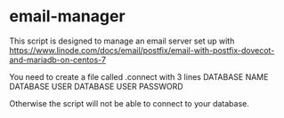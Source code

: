 # email-manager
This script is designed to manage an email server set up with 
https://www.linode.com/docs/email/postfix/email-with-postfix-dovecot-and-mariadb-on-centos-7

You need to create a file called .connect with 3 lines
DATABASE NAME
DATABASE USER
DATABASE USER PASSWORD

Otherwise the script will not be able to connect to your database.
